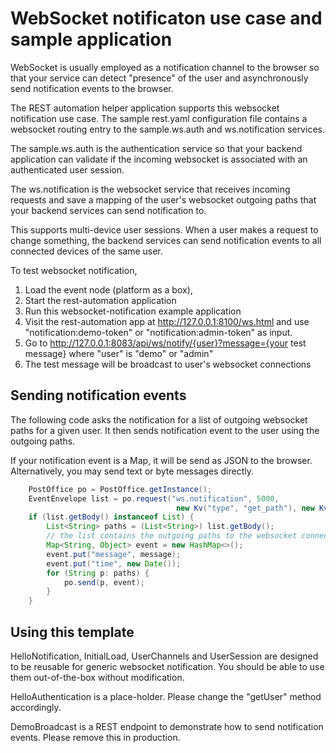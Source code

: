 # WebSocket notificaton use case and sample application

WebSocket is usually employed as a notification channel to the browser so that your service can detect "presence" of 
the user and asynchronously send notification events to the browser.

The REST automation helper application supports this websocket notification use case. The sample rest.yaml 
configuration file contains a websocket routing entry to the sample.ws.auth and ws.notification services.

The sample.ws.auth is the authentication service so that your backend application
can validate if the incoming websocket is associated with an authenticated user
session.

The ws.notification is the websocket service that receives incoming requests and save a mapping of the 
user's websocket outgoing paths that your backend services can send notification to.

This supports multi-device user sessions. When a user makes a request to change something, the backend services can 
send notification events to all connected devices of the same user.

To test websocket notification, 
1. Load the event node (platform as a box), 
2. Start the rest-automation application
3. Run this websocket-notification example application
4. Visit the rest-automation app at http://127.0.0.1:8100/ws.html and use "notification:demo-token" or "notification:admin-token" as input.
5. Go to http://127.0.0.1:8083/api/ws/notify/{user}?message={your test message} where "user" is "demo" or "admin"
6. The test message will be broadcast to user's websocket connections

## Sending notification events

The following code asks the notification for a list of outgoing websocket paths for a given user. 
It then sends notification event to the user using the outgoing paths.

If your notification event is a Map, it will be send as JSON to the browser.
Alternatively, you may send text or byte messages directly.

```java
    PostOffice po = PostOffice.getInstance();
    EventEnvelope list = po.request("ws.notification", 5000,
                                     new Kv("type", "get_path"), new Kv("user_id", user));
    if (list.getBody() instanceof List) {
        List<String> paths = (List<String>) list.getBody();
        // the list contains the outgoing paths to the websocket connections of the user
        Map<String, Object> event = new HashMap<>();
        event.put("message", message);
        event.put("time", new Date());
        for (String p: paths) {
            po.send(p, event);
        }
    }
```

## Using this template

HelloNotification, InitialLoad, UserChannels and UserSession are designed to be reusable for generic websocket notification.
You should be able to use them out-of-the-box without modification.

HelloAuthentication is a place-holder. Please change the "getUser" method accordingly.

DemoBroadcast is a REST endpoint to demonstrate how to send notification events. Please remove this in production.
